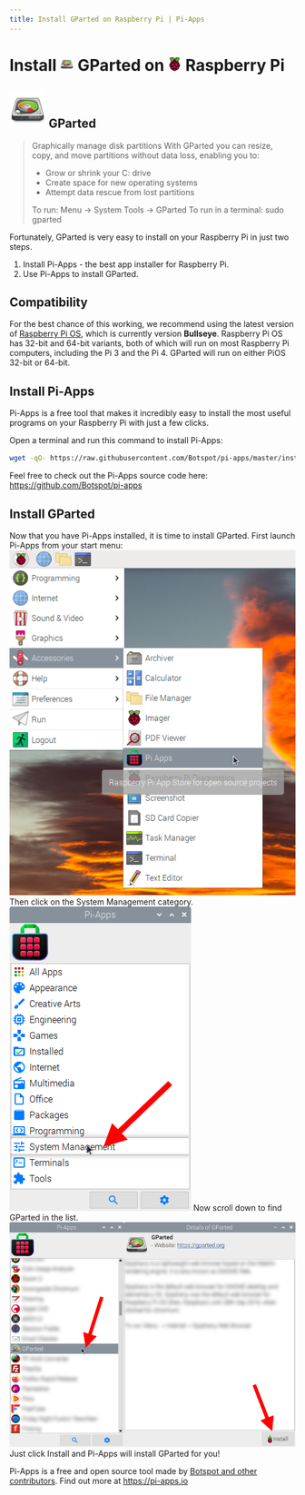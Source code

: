 ```yaml
---
title: Install GParted on Raspberry Pi | Pi-Apps
---
```

<div class="simple-install-content content">

# Install <img src="/img/app-icons/GParted/icon-64.png" height=24> GParted on <img src=/img/other-icons/raspberrypi-icon.svg height=24> Raspberry Pi

## <img src="/img/app-icons/GParted/icon-64.png"> GParted
> Graphically manage disk partitions
> With GParted you can resize, copy, and move partitions without data loss, enabling you to:
> - Grow or shrink your C: drive
> - Create space for new operating systems
> - Attempt data rescue from lost partitions
> 
> To run: Menu -> System Tools -> GParted
> To run in a terminal: sudo gparted

Fortunately, GParted is very easy to install on your Raspberry Pi in just two steps.
1. Install Pi-Apps - the best app installer for Raspberry Pi.
2. Use Pi-Apps to install GParted.
</div>
<div class="simple-install-content content">

## Compatibility
For the best chance of this working, we recommend using the latest version of [Raspberry Pi OS](https://www.raspberrypi.com/software/), which is currently version **Bullseye**.
Raspberry Pi OS has 32-bit and 64-bit variants, both of which will run on most Raspberry Pi computers, including the Pi 3 and the Pi 4.
GParted will run on either PiOS 32-bit or 64-bit.
</div>
<div class="simple-install-content content">

## Install Pi-Apps

Pi-Apps is a free tool that makes it incredibly easy to install the most useful programs on your Raspberry Pi with just a few clicks.

Open a terminal and run this command to install Pi-Apps:
```bash
wget -qO- https://raw.githubusercontent.com/Botspot/pi-apps/master/install | bash
```
Feel free to check out the Pi-Apps source code here: https://github.com/Botspot/pi-apps
</div>
<div class="simple-install-content content">

## Install GParted

Now that you have Pi-Apps installed, it is time to install GParted.
First launch Pi-Apps from your start menu:
<img src="/img/start-menu.png">
Then click on the System Management category.
<img src="/img/category-selections/System Management.png">
Now scroll down to find GParted in the list.
<img src="/img/app-icons/GParted/app-selection.png">
Just click Install and Pi-Apps will install GParted for you!
</div>
<div class="simple-install-content content">

Pi-Apps is a free and open source tool made by [Botspot and other contributors](/about/#contributors). Find out more at https://pi-apps.io
</div>
